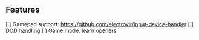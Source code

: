 ## Features

[ ] Gamepad support: https://github.com/electrovir/input-device-handler
[ ] DCD handling
[ ] Game mode: learn openers
